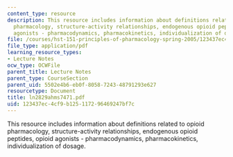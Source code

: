 ```yaml
---
content_type: resource
description: This resource includes information about definitions related to opioid
  pharmacology, structure-activity relationships, endogenous opioid peptides, opioid
  agonists - pharmacodynamics, pharmacokinetics, individualization of dosage.
file: /courses/hst-151-principles-of-pharmacology-spring-2005/123437ec4cf9b125117296469247bf7c_ln2829ahms7471.pdf
file_type: application/pdf
learning_resource_types:
- Lecture Notes
ocw_type: OCWFile
parent_title: Lecture Notes
parent_type: CourseSection
parent_uid: 5502e4b6-eb0f-8058-7243-48791293e627
resourcetype: Document
title: ln2829ahms7471.pdf
uid: 123437ec-4cf9-b125-1172-96469247bf7c
---
```

This resource includes information about definitions related to opioid pharmacology, structure-activity relationships, endogenous opioid peptides, opioid agonists - pharmacodynamics, pharmacokinetics, individualization of dosage.

